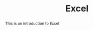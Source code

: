 ---
layout: lesson
structurehead: Excel
group: databasics
title: "Excel"
abstract: This is an introduction to Excel
permalink: /lessons/DB/excel
---